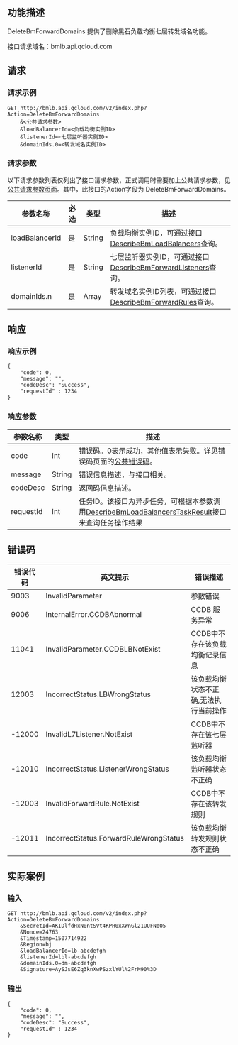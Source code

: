 ## 功能描述
 
DeleteBmForwardDomains 提供了删除黑石负载均衡七层转发域名功能。

接口请求域名：bmlb.api.qcloud.com


## 请求
### 请求示例

```
GET http://bmlb.api.qcloud.com/v2/index.php?Action=DeleteBmForwardDomains
	&<公共请求参数>
	&loadBalancerId=<负载均衡实例ID>
	&listenerId=<七层监听器实例ID>
	&domainIds.0=<转发域名实例ID>
```

### 请求参数

以下请求参数列表仅列出了接口请求参数，正式调用时需要加上公共请求参数，见[公共请求参数页面](/document/product/386/6718)。其中，此接口的Action字段为 DeleteBmForwardDomains。

| 参数名称 | 必选  | 类型 | 描述 |
|---------|---------|---------|---------|
| loadBalancerId | 是 | String |   负载均衡实例ID，可通过接口[DescribeBmLoadBalancers](/document/product/386/9306)查询。|
| listenerId | 是 | String | 七层监听器实例ID，可通过接口[DescribeBmForwardListeners](/document/product/386/9283)查询。|
| domainIds.n | 是 | Array | 转发域名实例ID列表，可通过接口[DescribeBmForwardRules](/document/product/386/9285)查询。|


## 响应
### 响应示例

```
{
    "code": 0,
    "message": "",
    "codeDesc": "Success",
    "requestId" : 1234
}
```

### 响应参数

| 参数名称 | 类型 | 描述 |
|---------|---------|---------|
| code | Int | 错误码。0表示成功，其他值表示失败。详见错误码页面的[公共错误码](/document/product/386/6725)。|
| message | String | 错误信息描述，与接口相关。|
| codeDesc | String | 返回码信息描述。|
| requestId | Int | 任务ID。该接口为异步任务，可根据本参数调用[DescribeBmLoadBalancersTaskResult](/document/product/386/9308)接口来查询任务操作结果|


## 错误码

| 错误代码 | 英文提示 | 错误描述 |
|------|------|------|
| 9003 | InvalidParameter | 参数错误 |
| 9006 | InternalError.CCDBAbnormal | CCDB 服务异常 |
| 11041 | InvalidParameter.CCDBLBNotExist | CCDB中不存在该负载均衡记录信息 |
| 12003 | IncorrectStatus.LBWrongStatus | 该负载均衡状态不正确,无法执行当前操作 |
| -12000 | InvalidL7Listener.NotExist | CCDB中不存在该七层监听器 |
| -12010 | IncorrectStatus.ListenerWrongStatus | 该负载均衡监听器状态不正确 |
| -12003 | InvalidForwardRule.NotExist | CCDB中不存在该转发规则 |
| -12011 | IncorrectStatus.ForwardRuleWrongStatus | 该负载均衡转发规则状态不正确 |


## 实际案例
 
### 输入

```
GET http://bmlb.api.qcloud.com/v2/index.php?Action=DeleteBmForwardDomains
	&SecretId=AKIDlfdHxN0ntSVt4KPH0xXWnGl21UUFNoO5
	&Nonce=24763
	&Timestamp=1507714922
	&Region=bj
	&loadBalancerId=lb-abcdefgh
	&listenerId=lbl-abcdefgh
	&domainIds.0=dm-abcdefgh
	&Signature=AySJsE6Zq3knXwPSzxlYUl%2FrM90%3D
```

### 输出

```
{
    "code": 0,
    "message": "",
    "codeDesc": "Success",
    "requestId" : 1234
}

```